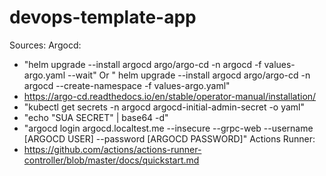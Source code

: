# devops-template-app

Sources:
Argocd: 
- "helm upgrade --install argocd argo/argo-cd -n argocd -f values-argo.yaml --wait" Or " helm upgrade --install argocd argo/argo-cd -n argocd --create-namespace -f values-argo.yaml"
- https://argo-cd.readthedocs.io/en/stable/operator-manual/installation/
- "kubectl get secrets -n argocd argocd-initial-admin-secret -o yaml"
- "echo "SUA SECRET" | base64 -d"
- "argocd login argocd.localtest.me --insecure --grpc-web --username [ARGOCD USER] --password [ARGOCD PASSWORD]"
Actions Runner: 
- https://github.com/actions/actions-runner-controller/blob/master/docs/quickstart.md